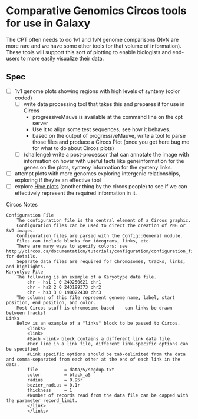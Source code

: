 # Comparative Genomics Circos tools for use in Galaxy

The CPT often needs to do 1v1 and 1vN genome comparisons (NvN are more rare and we have some other tools for that volume of information). These tools will support this sort of plotting to enable biologists and end-users to more easily visualize their data.

## Spec

- [ ] 1v1 genome plots showing regions with high levels of synteny (color coded)
    - [ ] write data processing tool that takes this and prepares it for use in Circos
        - progressiveMauve is available at the command line on the cpt server
        - Use it to align some test sequences, see how it behaves.
        - based on the output of progressiveMauve, write a tool to parse those files and produce a Circos Plot (once you get here bug me for what to do about Circos plots)
    - [ ] (challenge) write a post-processor that can annotate the image with information on hover with useful facts like geneinformation for the genes on the plots, synteny information for the synteny links.
- [ ] attempt plots with more genomes exploring intergenic relationships, exploring if they’re an effective tool
- [ ] explore [Hive plots](http://www.hiveplot.net/) (another thing by the circos people) to see if we can effectively represent the required information in it.

Circos Notes

	Configuration File
		The configuration file is the central element of a Circos graphic.
		Configuration files can be used to direct the creation of PNG or SVG images.
		Configuration files are parsed with the Config::General module.
		Files can include blocks for ideograms, links, etc.
		There are many ways to specify colors: see http://circos.ca/documentation/tutorials/configuration/configuration_files/ for details.
		Separate data files are required for chromosomes, tracks, links, and highlights.
	Karyotype File
		The following is an example of a Karyotype data file.
			chr - hs1 1 0 249250621 chr1
			chr - hs2 2 0 243199373 chr2
			chr - hs3 3 0 198022430 chr3
		The columns of this file represent genome name, label, start position, end position, and color.	
		Most Circos stuff is chromosome-based -- can links be drawn between tracks?
	Links
		Below is an example of a "links" block to be passed to Circos.
			<links>
			<link>
			#Each <link> block contains a different link data file.
			#Per line in a link file, different link-specific options can be specified
			#Link specific options should be tab-delimited from the data and comma-separated from each other at the end of each link in the data.
			file          = data/5/segdup.txt
			color         = black_a5
			radius        = 0.95r
			bezier_radius = 0.1r
			thickness     = 1
			#Number of records read from the data file can be capped with the parameter record_limit.
			</link>
			</links>
